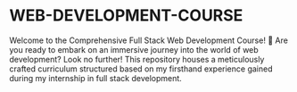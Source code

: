 # WEB-DEVELOPMENT-COURSE
Welcome to the Comprehensive Full Stack Web Development Course! 🚀  Are you ready to embark on an immersive journey into the world of web development? Look no further! This repository houses a meticulously crafted curriculum structured based on my firsthand experience gained during my internship in full stack development. 
